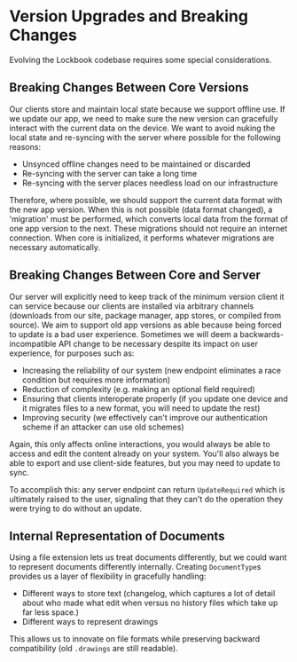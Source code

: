 # Version Upgrades and Breaking Changes

Evolving the Lockbook codebase requires some special considerations. 

## Breaking Changes Between Core Versions

Our clients store and maintain local state because we support offline use. If we update our app, we need to make sure the new version can gracefully interact with the current data on the device. We want to avoid nuking the local state and re-syncing with the server where possible for the following reasons:

+ Unsynced offline changes need to be maintained or discarded
+ Re-syncing with the server can take a long time
+ Re-syncing with the server places needless load on our infrastructure

Therefore, where possible, we should support the current data format with the new app version. When this is not possible (data format changed), a 'migration' must be performed, which converts local data from the format of one app version to the next. These migrations should not require an internet connection. When core is initialized, it performs whatever migrations are necessary automatically.

## Breaking Changes Between Core and Server

Our server will explicitly need to keep track of the minimum version client it can service because our clients are installed via arbitrary channels (downloads from our site, package manager, app stores, or compiled from source). We aim to support old app versions as able because being forced to update is a bad user experience. Sometimes we will deem a backwards-incompatible API change to be necessary despite its impact on user experience, for purposes such as:
+ Increasing the reliability of our system (new endpoint eliminates a race condition but requires more information)
+ Reduction of complexity (e.g. making an optional field required)
+ Ensuring that clients interoperate properly (if you update one device and it migrates files to a new format, you will need to update the rest)
+ Improving security (we effectively can't improve our authentication scheme if an attacker can use old schemes)

Again, this only affects online interactions, you would always be able to access and edit the content already on your system. You'll also always be able to export and use client-side features, but you may need to update to sync. 

To accomplish this: any server endpoint can return `UpdateRequired` which is ultimately raised to the user, signaling that they can't do the operation they were trying to do without an update.

## Internal Representation of Documents

Using a file extension lets us treat documents differently, but we could want to represent documents differently internally. Creating `DocumentType`s provides us a layer of flexibility in gracefully handling:
+ Different ways to store text (changelog, which captures a lot of detail about who made what edit when versus no history files which take up far less space.)
+ Different ways to represent drawings

This allows us to innovate on file formats while preserving backward compatibility (old `.drawings` are still readable).
